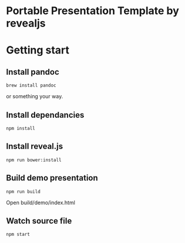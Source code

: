 # Portable Presentation Template by revealjs

# Getting start

## Install pandoc

```
brew install pandoc
```

or something your way.

## Install dependancies

```
npm install
```

## Install reveal.js

```
npm run bower:install
```

## Build demo presentation

```
npm run build
```

Open build/demo/index.html

## Watch source file

```
npm start
```

